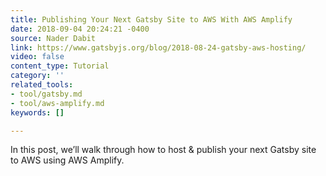 ```yaml
---
title: Publishing Your Next Gatsby Site to AWS With AWS Amplify
date: 2018-09-04 20:24:21 -0400
source: Nader Dabit
link: https://www.gatsbyjs.org/blog/2018-08-24-gatsby-aws-hosting/
video: false
content_type: Tutorial
category: ''
related_tools:
- tool/gatsby.md
- tool/aws-amplify.md
keywords: []

---
```

In this post, we’ll walk through how to host & publish your next Gatsby site to AWS using AWS Amplify.